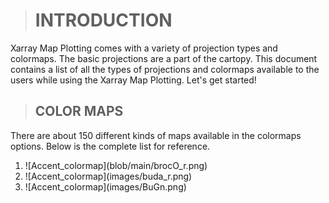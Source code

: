 > # INTRODUCTION

 Xarray Map Plotting comes with a variety of projection types and colormaps. The basic projections are a part of the cartopy. This document contains a list of all the types of   projections and colormaps available to the users while using the Xarray Map Plotting. Let's get started!

> ## COLOR MAPS
There are about 150 different kinds of maps available in the  colormaps options. Below is the complete list for reference.
<ol>
    <li> 
      ![Accent_colormap](blob/main/brocO_r.png)
    </li>
    <li> 
           ![Accent_colormap](images/buda_r.png)
    </li>
    <li> 
           ![Accent_colormap](images/BuGn.png)
    </li>
</ol> 
